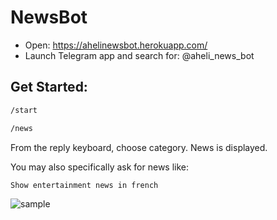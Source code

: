 # NewsBot

- Open: https://ahelinewsbot.herokuapp.com/
- Launch Telegram app and search for: @aheli_news_bot

## Get Started:
```sh
/start
```

```sh
/news
```

From the reply keyboard, choose category.
News is displayed.

You may also specifically ask for news like:
```sh
Show entertainment news in french
```

![sample](https://github.com/Ahelii16/TelegramNewsBot/blob/master/sample.jpeg)
